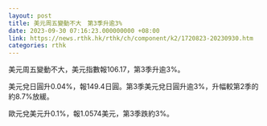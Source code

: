 ```yaml
---
layout: post
title: 美元周五變動不大　第3季升逾3%
date: 2023-09-30 07:16:23.000000000 +08:00
link: https://news.rthk.hk/rthk/ch/component/k2/1720823-20230930.htm
categories: rthk
---
```


美元周五變動不大，美元指數報106.17，第3季升逾3%。

美元兌日圓升0.04%，報149.4日圓。第3季美元兌日圓升逾3%，升幅較第2季的約8.7%放緩。

歐元兌美元升0.1%，報1.0574美元，第3季跌約3%。
